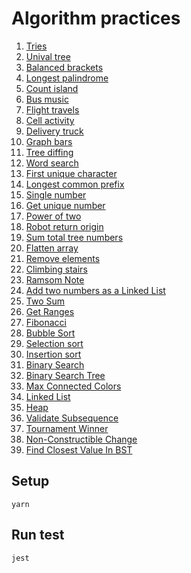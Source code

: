 # Algorithm practices

1. [Tries](/tries/index.test.js)
1. [Unival tree](/unival-tree/index.test.js)
1. [Balanced brackets](/balanced-brackets/index.test.js)
1. [Longest palindrome](/longest-palindrome/index.test.js)
1. [Count island](/count-island/index.test.js)
1. [Bus music](/bus-music/index.test.js)
1. [Flight travels](/flight-travels/index.test.js)
1. [Cell activity](/cell-activity/index.test.js)
1. [Delivery truck](/delivery-truck/index.test.js)
1. [Graph bars](/graph-bars/index.test.js)
1. [Tree diffing](/react-dom-simulation/ReactDOM.test.js)
1. [Word search](/word-search/index.test.js)
1. [First unique character](/first-unique-character/index.test.js)
1. [Longest common prefix](/longest-common-prefix/index.test.js)
1. [Single number](/single-number/index.test.js)
1. [Get unique number](/single-number/index.test.js)
1. [Power of two](/power-of-two/index.test.js)
1. [Robot return origin](/robot-return-origin/index.test.js)
1. [Sum total tree numbers](/tree-sum-numbers/index.test.js)
1. [Flatten array](/flatten-array/index.test.js)
1. [Remove elements](/remove-elements/index.test.js)
1. [Climbing stairs](/climbing-stairs/index.test.js)
1. [Ramsom Note](/ramsom-note/index.test.js)
1. [Add two numbers as a Linked List](/add-two-numbers-as-a-linked-list/index.test.js)
1. [Two Sum](/two-sum/index.test.js)
1. [Get Ranges](/get-ranges/index.test.js)
1. [Fibonacci](/fibonacci/index.test.js)
1. [Bubble Sort](/bubble-sort/index.test.js)
1. [Selection sort](/selection-sort/index.test.js)
1. [Insertion sort](/insertion-sort/index.test.js)
1. [Binary Search](/binary-search/index.test.js)
1. [Binary Search Tree](/binary-search-tree/index.test.js)
1. [Max Connected Colors](/max-connected-colors/index.test.js)
1. [Linked List](/linked-list/index.test.js)
1. [Heap](/heap/index.test.js)
1. [Validate Subsequence](/subsequence/index.test.js)
1. [Tournament Winner](/tournament-winner/index.test.js)
1. [Non-Constructible Change](/coins-non-constructible/index.test.js)
1. [Find Closest Value In BST](/find-closets-value-in-bst/index.test.js)

## Setup
```
yarn
```

## Run test
```
jest
```